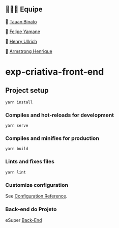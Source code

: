 ## 👨🏼‍💻 Equipe

 🔹 [Tauan Binato](https://github.com/tauanbinato)
 
 🔹 [Felipe Yamane](https://github.com/felipeyamane)
 
 🔹 [Henry Ullrich](https://github.com/Hinkien)
 
 🔹 [Armstrong Henrique](https://github.com/zArmsSlayer)

# exp-criativa-front-end

## Project setup
```
yarn install
```

### Compiles and hot-reloads for development
```
yarn serve
```

### Compiles and minifies for production
```
yarn build
```

### Lints and fixes files
```
yarn lint
```

### Customize configuration
See [Configuration Reference](https://cli.vuejs.org/config/).

### Back-end do Projeto
eSuper [Back-End](https://github.com/tauanbinato/backend-exp-criativa)
